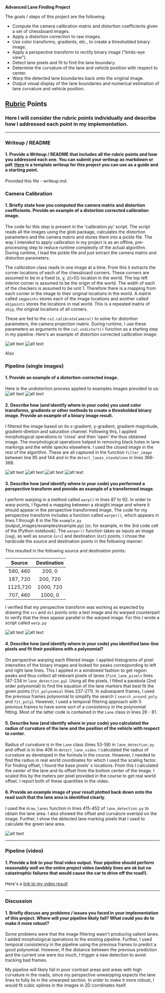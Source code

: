 **Advanced Lane Finding Project**

The goals / steps of this project are the following:

* Compute the camera calibration matrix and distortion coefficients given a set of chessboard images.
* Apply a distortion correction to raw images.
* Use color transforms, gradients, etc., to create a thresholded binary image.
* Apply a perspective transform to rectify binary image ("birds-eye view").
* Detect lane pixels and fit to find the lane boundary.
* Determine the curvature of the lane and vehicle position with respect to center.
* Warp the detected lane boundaries back onto the original image.
* Output visual display of the lane boundaries and numerical estimation of lane curvature and vehicle position.

[//]: # (Image References)

[image1]: ./camera_cal/calibration5.jpg "Original"
[image2]: ./camera_cal/undistorted_calibration5.jpg "Undistorted"
[image3]: ./test_images/test1.jpg "Original"
[image4]: ./undist_test_images/test1.jpg "Undistorted"
[image5]: ./output_images/filtered_test1.jpg "Filtered"
[image6]: ./output_images/closed_test1.jpg "Closed"
[image7]: ./output_images/opened_test1.jpg "Opened"
[image8]: ./test_images/straight_lines1.jpg "Original"
[image9]: ./output_images/warped_straight_lines1.jpg "Warped"
[image10]: ./output_images/output_test1.jpg "Output"
[video1]: ./project_video.mp4 "Video"

## [Rubric](https://review.udacity.com/#!/rubrics/571/view) Points

### Here I will consider the rubric points individually and describe how I addressed each point in my implementation.  

---

### Writeup / README

#### 1. Provide a Writeup / README that includes all the rubric points and how you addressed each one.  You can submit your writeup as markdown or pdf.  [Here](https://github.com/udacity/CarND-Advanced-Lane-Lines/blob/master/writeup_template.md) is a template writeup for this project you can use as a guide and a starting point.  

Provided this file - writeup.md.

### Camera Calibration

#### 1. Briefly state how you computed the camera matrix and distortion coefficients. Provide an example of a distortion corrected calibration image.

The code for this step is present in the 'calibration.py' script. The script reads all the images using the glob package, calculates the distortion parameters and the camera matrix and stores them into a pickle file. The way I intended to apply calibration in my project is as an offline, pre-processing step to reduce runtime complexity of the actual algorithm. During runtime, I load the pickle file and just extract the camera matrix and distortion parameters.

The calibration class reads in one image at a time. From this it extracts the corner locations of each of the chessboard corners. These corners are assumed to be in a fixed (x, y, z(=0)) location in the world. The top left interior corner is assumed to be the origin of the world. The width of each of the checkers is assumed to be unit 1. Therefore there is a mapping from each corner in the image to their original locations in the world. A matrix called `imgpoints` stores each of the image locations and another called `objpoints` stores the locations in real world. This is a repeated matrix of `objp`, the original locations of all corners.

These are fed to the `cv2.calibrateCamera()` to solve for distortion parameters, the camera projection matrix. During runtime, I use these parameters as arguments to the `cv2.undistort()` function as a starting step in my pipeline. Here's an example of distortion corrected calibration image:

![alt text][image1]
![alt text][image2]

Also 

### Pipeline (single images)

#### 1. Provide an example of a distortion-corrected image.
Here is the undistortion process applied to examples images provided to us: 
![alt text][image3]
![alt text][image4]

#### 2. Describe how (and identify where in your code) you used color transforms, gradients or other methods to create a thresholded binary image.  Provide an example of a binary image result.
I filtered the image based on its x-gradient, y-gradient, gradient-magnitude, gradient-diretion and saturation channel. Following this, I applied morphological operations to 'close' and then 'open' the thus obtained image. The morphological operations helped in removing black holes in lane markings and the white specks elsewhere. I used the closed image in the rest of the algorithm. These are all captured in the function `filter_image` between line 95 and 144 and in the `detect_lanes_standalone` in lines 366-368.

![alt text][image3]
![alt text][image5]
![alt text][image6]
![alt text][image7]

#### 3. Describe how (and identify where in your code) you performed a perspective transform and provide an example of a transformed image.
I perform warping in a method called `warp()` in lines 87 to 92. In order to warp points, I figured a mapping between a straight image and where it should appear in the perspective transformed image. 
The code for my perspective transform includes a function called `warper()`, which appears in lines 1 through 8 in the file `example.py` (output_images/examples/example.py) (or, for example, in the 3rd code cell of the IPython notebook).  The `warper()` function takes as inputs an image (`img`), as well as source (`src`) and destination (`dst`) points.  I chose the hardcode the source and destination points in the following manner:

This resulted in the following source and destination points:

| Source        | Destination   | 
|:-------------:|:-------------:| 
| 580, 460      | 200, 0        | 
| 187, 720      | 200, 720      |
| 1125,720      | 1000, 720     |
| 707, 460      | 1000, 0       |

I verified that my perspective transform was working as expected by drawing the `src` and `dst` points onto a test image and its warped counterpart to verify that the lines appear parallel in the warped image. For this I wrote a script called `warp.py`

![alt text][image8]
![alt text][image9]

#### 4. Describe how (and identify where in your code) you identified lane-line pixels and fit their positions with a polynomial?
On perspective warping each filtered image. I applied histograms of pixel intensities of the binary images and looked for peaks corresponding to left and right lane lines. This I applied in a windowed fashion to get region peaks and thus collect all relevant pixels of lanes (`find_lane_pixels` lines 147-234 in `lane_detection.py`). Using all the pixels, I fitted a parabola (2nd order polynomial) to find the equation of the lane markers that best fit the given points (`fit_polynomial` lines 237-271). In subsequent frames, I used the previous frames polynomial to simplify the search ( `search_around_poly` and `fit_poly`). However, I used a temporal filtering approach with 5 previous frames to have some sort of a consistency in the polynomial fitting. Most of the latter code is contained in the `Lane` class in lines 26 - 81.


#### 5. Describe how (and identify where in your code) you calculated the radius of curvature of the lane and the position of the vehicle with respect to center.

Radius of curvature is in the `Lane` class (lines 53-58) in `lane_detection.py` and offset is in line 406 in `detect_lane_video`. I calculated the radius of curvature as developed in the formula in the course. However, I needed to find the radius in real world coordinates for which I used the scaling factor. For finding offset, I found the base pixels' x locations. From this I calculated the center of the lane and its offset from the bottom center of the image. I scaled this by the meters per pixel provided in the course to get real world offset. I report both of these quantities in the video.

#### 6. Provide an example image of your result plotted back down onto the road such that the lane area is identified clearly.

I used the `draw_lanes` function in lines 415-452 of `lane_detection.py` to obtain the lane area. I also showed the offset and curvature overlaid on the image. Further, I show the detected lane marking pixels that I used to calculate the green lane area.

![alt text][image10]

---

### Pipeline (video)

#### 1. Provide a link to your final video output.  Your pipeline should perform reasonably well on the entire project video (wobbly lines are ok but no catastrophic failures that would cause the car to drive off the road!).

Here's a [link to my video result](./output_project_video.mp4)

---

### Discussion

#### 1. Briefly discuss any problems / issues you faced in your implementation of this project.  Where will your pipeline likely fail?  What could you do to make it more robust?
Some problems were that the image filtering wasn't producing salient lanes. I added morphological operations to the existing pipeline. Further, I used temporal consistency in the pipeline using the previous frames to predict a good polynomial. However, if the distance between the previous prediction and the current one were too much, I trigger a new detection to avoid tracking bad frames. 

My pipeline will likely fail in poor contrast areas and areas with high curvature in the roads, since my perspective unwarpping expects the lane lines to fully lie in the unwarped section. In order to make it more robust, I would fit cubic splines in the images in 2D corrdinates itself.


